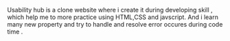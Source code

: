 Usability hub is a clone website where i create it during developing skill , which help me to more practice using HTML,CSS and javscript.
And i learn many new property and try to handle and resolve error occures during code time .
